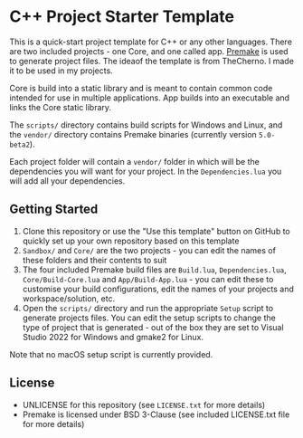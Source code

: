 # C++ Project Starter Template

This is a quick-start project template for C++ or any other languages. There are two included projects - one Core, and one called app. [Premake](https://github.com/premake/premake-core) is used to generate project files. The ideaof the template is from TheCherno. I made it to be used in my projects.

Core is build into a static library and is meant to contain common code intended for use in multiple applications. App builds into an executable and links the Core static library.

The `scripts/` directory contains build scripts for Windows and Linux, and the `vendor/` directory contains Premake binaries (currently version `5.0-beta2`).

Each project folder will contain a `vendor/` folder in which will be the dependencies you will want for your project. In the `Dependencies.lua` you will add all your dependencies.

## Getting Started
1. Clone this repository or use the "Use this template" button on GitHub to quickly set up your own repository based on this template
2. `Sandbox/` and `Core/` are the two projects - you can edit the names of these folders and their contents to suit
3. The four included Premake build files are `Build.lua`, `Dependencies.lua`, `Core/Build-Core.lua` and `App/Build-App.lua` - you can edit these to customise your build configurations, edit the names of your projects and workspace/solution, etc.
4. Open the `scripts/` directory and run the appropriate `Setup` script to generate projects files. You can edit the setup scripts to change the type of project that is generated - out of the box they are set to Visual Studio 2022 for Windows and gmake2 for Linux.

Note that no macOS setup script is currently provided.

## License
- UNLICENSE for this repository (see `LICENSE.txt` for more details)
- Premake is licensed under BSD 3-Clause (see included LICENSE.txt file for more details)